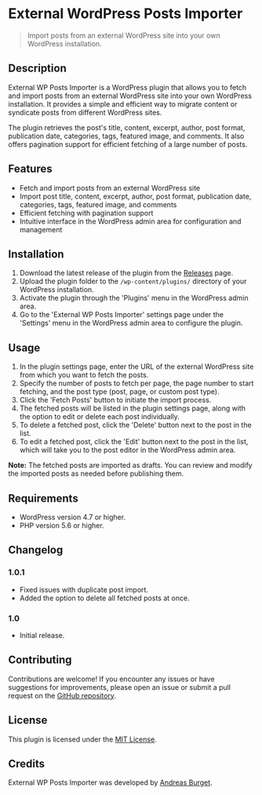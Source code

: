 # External WordPress Posts Importer

> Import posts from an external WordPress site into your own WordPress installation.

## Description

External WP Posts Importer is a WordPress plugin that allows you to fetch and import posts from an external WordPress site into your own WordPress installation. It provides a simple and efficient way to migrate content or syndicate posts from different WordPress sites.

The plugin retrieves the post's title, content, excerpt, author, post format, publication date, categories, tags, featured image, and comments. It also offers pagination support for efficient fetching of a large number of posts.

## Features

- Fetch and import posts from an external WordPress site
- Import post title, content, excerpt, author, post format, publication date, categories, tags, featured image, and comments
- Efficient fetching with pagination support
- Intuitive interface in the WordPress admin area for configuration and management

## Installation

1. Download the latest release of the plugin from the [Releases](https://github.com/artsunique/external-wp-posts-importer/releases) page.
2. Upload the plugin folder to the `/wp-content/plugins/` directory of your WordPress installation.
3. Activate the plugin through the 'Plugins' menu in the WordPress admin area.
4. Go to the 'External WP Posts Importer' settings page under the 'Settings' menu in the WordPress admin area to configure the plugin.

## Usage

1. In the plugin settings page, enter the URL of the external WordPress site from which you want to fetch the posts.
2. Specify the number of posts to fetch per page, the page number to start fetching, and the post type (post, page, or custom post type).
3. Click the 'Fetch Posts' button to initiate the import process.
4. The fetched posts will be listed in the plugin settings page, along with the option to edit or delete each post individually.
5. To delete a fetched post, click the 'Delete' button next to the post in the list.
6. To edit a fetched post, click the 'Edit' button next to the post in the list, which will take you to the post editor in the WordPress admin area.

**Note:** The fetched posts are imported as drafts. You can review and modify the imported posts as needed before publishing them.

## Requirements

- WordPress version 4.7 or higher.
- PHP version 5.6 or higher.

## Changelog

### 1.0.1
- Fixed issues with duplicate post import.
- Added the option to delete all fetched posts at once.

### 1.0
- Initial release.

## Contributing

Contributions are welcome! If you encounter any issues or have suggestions for improvements, please open an issue or submit a pull request on the [GitHub repository](https://github.com/your-username/external-wp-posts-importer).

## License

This plugin is licensed under the [MIT License](https://opensource.org/licenses/MIT).

## Credits

External WP Posts Importer was developed by [Andreas Burget](https://artsunique.de).
